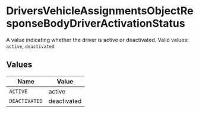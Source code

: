 # DriversVehicleAssignmentsObjectResponseBodyDriverActivationStatus

A value indicating whether the driver is active or deactivated.  Valid values: `active`, `deactivated`


## Values

| Name          | Value         |
| ------------- | ------------- |
| `ACTIVE`      | active        |
| `DEACTIVATED` | deactivated   |